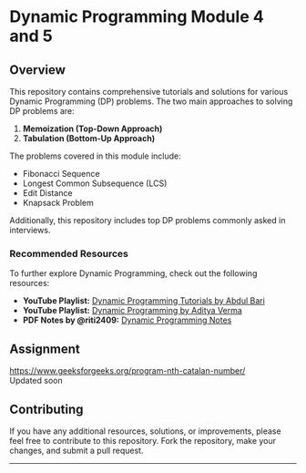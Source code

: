 # Dynamic Programming Module 4 and 5

## Overview

This repository contains comprehensive tutorials and solutions for various Dynamic Programming (DP) problems. The two main approaches to solving DP problems are:

1. **Memoization (Top-Down Approach)**
2. **Tabulation (Bottom-Up Approach)**

The problems covered in this module include:

- Fibonacci Sequence
- Longest Common Subsequence (LCS)
- Edit Distance
- Knapsack Problem

Additionally, this repository includes top DP problems commonly asked in interviews.


### Recommended Resources

To further explore Dynamic Programming, check out the following resources:

- **YouTube Playlist:** [Dynamic Programming Tutorials  by Abdul Bari](https://www.youtube.com/watch?v=5dRGRueKU3M&list=PLJULIlvhz0rE83NKhnq7acXYIeA0o1dXb)
- **YouTube Playlist:** [Dynamic Programming by Aditya Verma](https://www.youtube.com/playlist?list=PL_z_8CaSLPWekqhdCPmFohncHwz8TY2Go)
- **PDF Notes by @riti2409:** [Dynamic Programming Notes  ](https://drive.google.com/file/d/1TF2Tm1MCD_3HyrPuL1NhC8qmGV3sOs_u/view?usp=sharing)

## Assignment 

https://www.geeksforgeeks.org/program-nth-catalan-number/ <br>
Updated soon

## Contributing

If you have any additional resources, solutions, or improvements, please feel free to contribute to this repository. Fork the repository, make your changes, and submit a pull request.


---

